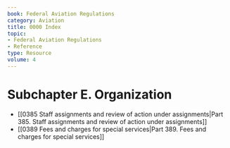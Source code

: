 ```yaml
---
book: Federal Aviation Regulations
category: Aviation
title: 0000 Index
topic:
- Federal Aviation Regulations
- Reference
type: Resource
volume: 4
---
```


# Subchapter E. Organization

- [[0385 Staff assignments and review of action under assignments|Part 385. Staff assignments and review of action under assignments]]
- [[0389 Fees and charges for special services|Part 389. Fees and charges for special services]]